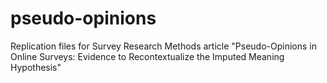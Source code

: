 # pseudo-opinions
Replication files for Survey Research Methods article "Pseudo-Opinions in Online Surveys: Evidence to Recontextualize the Imputed Meaning Hypothesis"
